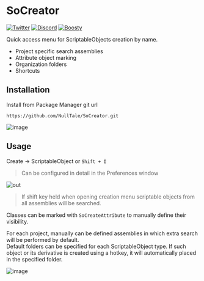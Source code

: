 # SoCreator

[![Twitter](https://img.shields.io/badge/Follow-Twitter?logo=twitter&color=white)](https://twitter.com/NullTale)
[![Discord](https://img.shields.io/badge/Discord-Discord?logo=discord&color=white)](https://discord.gg/CkdQvtA5un)
[![Boosty](https://img.shields.io/badge/Support-Boosty?logo=boosty&color=white)](https://boosty.to/nulltale)

Quick access menu for ScriptableObjects creation by name.

- Project specific search assemblies
- Attribute object marking
- Organization folders
- Shortcuts

## Installation
Install from Package Manager git url 
```
https://github.com/NullTale/SoCreator.git
```

![image](https://user-images.githubusercontent.com/1497430/181345613-b81a77c6-c449-4b19-ab1e-88b1ef06f6fc.png)

## Usage

Create -> ScriptableObject or `Shift + I`<br>
> Can be configured in detail in the Preferences window

![out](https://user-images.githubusercontent.com/1497430/191845515-311216d0-57c3-4294-8b69-0bf226fab911.gif)

> If shift key held when opening creation menu scriptable objects from all assemblies will be searched.<br>

Classes can be marked with `SoCreateAttribute` to manually define their visibility.

For each project, manually can be defined assemblies in which extra search will be performed by default.<br>
Default folders can be specified for each ScriptableObject type. If such object or its derivative is created using a hotkey, it will automatically placed in the specified folder.

![image](https://cdn.discordapp.com/attachments/934699103462494220/1081210636089970728/SoC.png)
